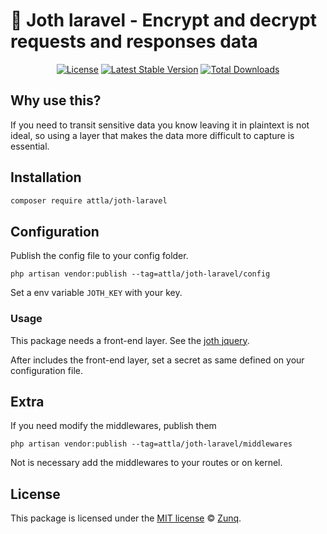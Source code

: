 # 🥨 Joth laravel - Encrypt and decrypt requests and responses data

<p align="center">
<a href="LICENSE"><img src="https://img.shields.io/badge/license-MIT-lightgrey.svg" alt="License"></a>
<a href="https://packagist.org/packages/attla/joth-laravel"><img src="https://img.shields.io/packagist/v/attla/joth-laravel" alt="Latest Stable Version"></a>
<a href="https://packagist.org/packages/attla/joth-laravel"><img src="https://img.shields.io/packagist/dt/attla/joth-laravel" alt="Total Downloads"></a>
</p>

## Why use this?

If you need to transit sensitive data you know leaving it in plaintext is not ideal, so using a layer that makes the data more difficult to capture is essential.

## Installation

```bash
composer require attla/joth-laravel
```

## Configuration

Publish the config file to your config folder.

```bach
php artisan vendor:publish --tag=attla/joth-laravel/config
```

Set a env variable `JOTH_KEY` with your key.

### Usage

This package needs a front-end layer. See the [joth jquery](https://github.com/attla/joth-jquery).

After includes the front-end layer, set a secret as same defined on your configuration file.

## Extra

If you need modify the middlewares, publish them

```bach
php artisan vendor:publish --tag=attla/joth-laravel/middlewares
```

Not is necessary add the middlewares to your routes or on kernel.

## License

This package is licensed under the [MIT license](LICENSE) © [Zunq](https://zunq.com).
